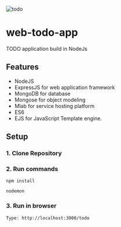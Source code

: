 ![todo](http://imgur.com/Ar41kTl/)

# web-todo-app
TODO application build in NodeJs

## Features

- NodeJS
- ExpressJS for web application framework
- MongoDB for database
- Mongose for object modeling
- Mlab for service hosting platform
- ES6
- EJS for JavaScript Template engine.

## Setup
### 1. Clone Repository
### 2. Run commands
```
npm install
```
```
nodemon
```
### 3. Run in browser
```
Type: http://localhost:3000/todo
```
